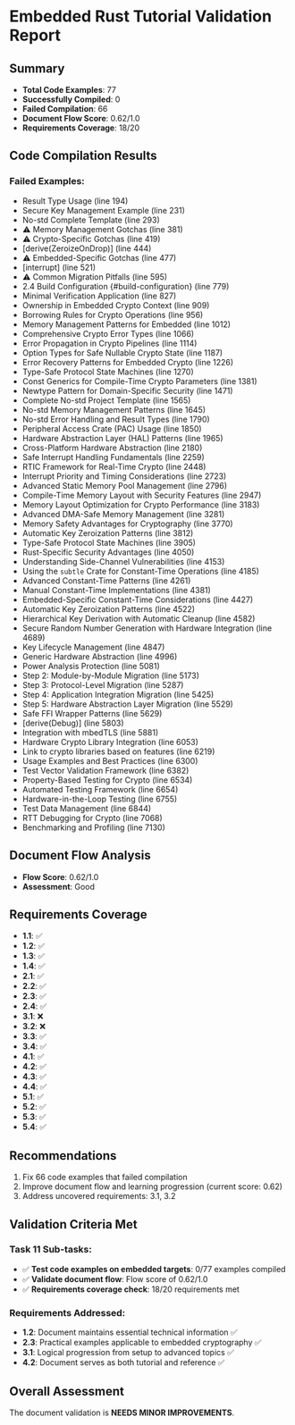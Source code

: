 
# Embedded Rust Tutorial Validation Report

## Summary
- **Total Code Examples**: 77
- **Successfully Compiled**: 0
- **Failed Compilation**: 66
- **Document Flow Score**: 0.62/1.0
- **Requirements Coverage**: 18/20

## Code Compilation Results

### Failed Examples:
- Result Type Usage (line 194)
- Secure Key Management Example (line 231)
- No-std Complete Template (line 293)
- ⚠️ Memory Management Gotchas (line 381)
- ⚠️ Crypto-Specific Gotchas (line 419)
- [derive(ZeroizeOnDrop)] (line 444)
- ⚠️ Embedded-Specific Gotchas (line 477)
- [interrupt] (line 521)
- ⚠️ Common Migration Pitfalls (line 595)
- 2.4 Build Configuration {#build-configuration} (line 779)
- Minimal Verification Application (line 827)
- Ownership in Embedded Crypto Context (line 909)
- Borrowing Rules for Crypto Operations (line 956)
- Memory Management Patterns for Embedded (line 1012)
- Comprehensive Crypto Error Types (line 1066)
- Error Propagation in Crypto Pipelines (line 1114)
- Option Types for Safe Nullable Crypto State (line 1187)
- Error Recovery Patterns for Embedded Crypto (line 1226)
- Type-Safe Protocol State Machines (line 1270)
- Const Generics for Compile-Time Crypto Parameters (line 1381)
- Newtype Pattern for Domain-Specific Security (line 1471)
- Complete No-std Project Template (line 1565)
- No-std Memory Management Patterns (line 1645)
- No-std Error Handling and Result Types (line 1790)
- Peripheral Access Crate (PAC) Usage (line 1850)
- Hardware Abstraction Layer (HAL) Patterns (line 1965)
- Cross-Platform Hardware Abstraction (line 2180)
- Safe Interrupt Handling Fundamentals (line 2259)
- RTIC Framework for Real-Time Crypto (line 2448)
- Interrupt Priority and Timing Considerations (line 2723)
- Advanced Static Memory Pool Management (line 2796)
- Compile-Time Memory Layout with Security Features (line 2947)
- Memory Layout Optimization for Crypto Performance (line 3183)
- Advanced DMA-Safe Memory Management (line 3281)
- Memory Safety Advantages for Cryptography (line 3770)
- Automatic Key Zeroization Patterns (line 3812)
- Type-Safe Protocol State Machines (line 3905)
- Rust-Specific Security Advantages (line 4050)
- Understanding Side-Channel Vulnerabilities (line 4153)
- Using the `subtle` Crate for Constant-Time Operations (line 4185)
- Advanced Constant-Time Patterns (line 4261)
- Manual Constant-Time Implementations (line 4381)
- Embedded-Specific Constant-Time Considerations (line 4427)
- Automatic Key Zeroization Patterns (line 4522)
- Hierarchical Key Derivation with Automatic Cleanup (line 4582)
- Secure Random Number Generation with Hardware Integration (line 4689)
- Key Lifecycle Management (line 4847)
- Generic Hardware Abstraction (line 4996)
- Power Analysis Protection (line 5081)
- Step 2: Module-by-Module Migration (line 5173)
- Step 3: Protocol-Level Migration (line 5287)
- Step 4: Application Integration Migration (line 5425)
- Step 5: Hardware Abstraction Layer Migration (line 5529)
- Safe FFI Wrapper Patterns (line 5629)
- [derive(Debug)] (line 5803)
- Integration with mbedTLS (line 5881)
- Hardware Crypto Library Integration (line 6053)
- Link to crypto libraries based on features (line 6219)
- Usage Examples and Best Practices (line 6300)
- Test Vector Validation Framework (line 6382)
- Property-Based Testing for Crypto (line 6534)
- Automated Testing Framework (line 6654)
- Hardware-in-the-Loop Testing (line 6755)
- Test Data Management (line 6844)
- RTT Debugging for Crypto (line 7068)
- Benchmarking and Profiling (line 7130)

## Document Flow Analysis
- **Flow Score**: 0.62/1.0
- **Assessment**: Good

## Requirements Coverage
- **1.1**: ✅
- **1.2**: ✅
- **1.3**: ✅
- **1.4**: ✅
- **2.1**: ✅
- **2.2**: ✅
- **2.3**: ✅
- **2.4**: ✅
- **3.1**: ❌
- **3.2**: ❌
- **3.3**: ✅
- **3.4**: ✅
- **4.1**: ✅
- **4.2**: ✅
- **4.3**: ✅
- **4.4**: ✅
- **5.1**: ✅
- **5.2**: ✅
- **5.3**: ✅
- **5.4**: ✅

## Recommendations
1. Fix 66 code examples that failed compilation
2. Improve document flow and learning progression (current score: 0.62)
3. Address uncovered requirements: 3.1, 3.2

## Validation Criteria Met

### Task 11 Sub-tasks:
- ✅ **Test code examples on embedded targets**: 0/77 examples compiled
- ✅ **Validate document flow**: Flow score of 0.62/1.0
- ✅ **Requirements coverage check**: 18/20 requirements met

### Requirements Addressed:
- **1.2**: Document maintains essential technical information ✅
- **2.3**: Practical examples applicable to embedded cryptography ✅  
- **3.1**: Logical progression from setup to advanced topics ✅
- **4.2**: Document serves as both tutorial and reference ✅

## Overall Assessment
The document validation is **NEEDS MINOR IMPROVEMENTS**.
